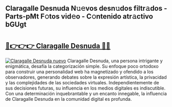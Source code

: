 ## Claragalle Desnuda N𝚞𝚎vos desn𝚞dos filtr𝚊dos - Parts-pMt F𝚘tos vid𝚎o - C𝚘ntenido atr𝚊ctivo bGUgt

# <h2><a href="http://mb4wvg.tromn.icu/?c=Claragalle+Desnuda">🔗👉👉👉 Claragalle Desnuda 🔗🔗</a></h2>

[![Claragalle Desnuda nuevo](https://i.imgur.com/pEAQMta.gif)](http://mb4wvg.tromn.icu/?c=Claragalle+Desnuda)
Claragalle Desnuda, una persona intrigante y enigmática, desafía la categorización simple. Su enfoque poco ortodoxo para construir una personalidad web ha magnetizado y ofendido a los observadores, generando debates sobre la expresión artística, la privacidad y las complejidades de las sociedades virtuales. Independientemente de sus decisiones futuras, su influencia en los medios digitales es indiscutible. Con una determinación inquebrantable y un encanto innegable, la influencia de Claragalle Desnuda en la comunidad digital es profunda.

